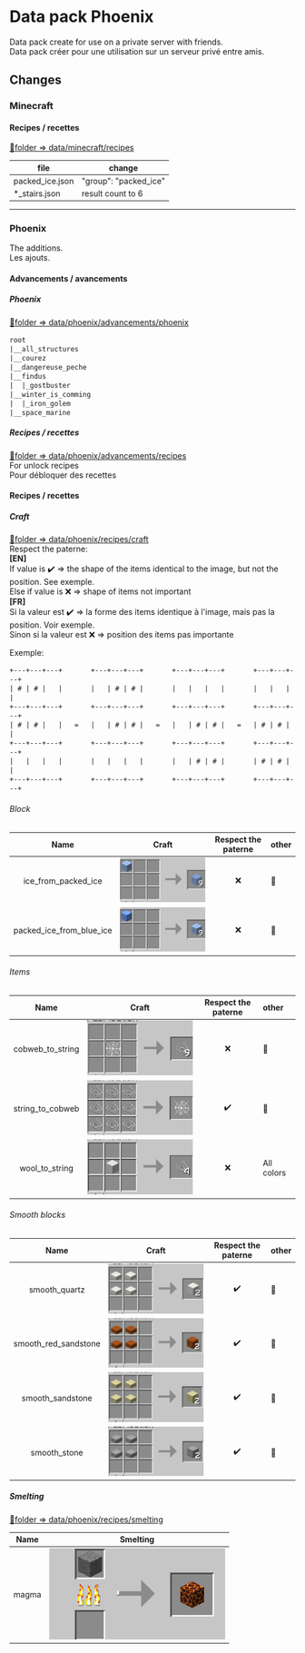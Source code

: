 # Data pack Phoenix
Data pack create for use on a private server with friends.  
Data pack créer pour une utilisation sur un serveur privé entre amis.

## Changes

### Minecraft
#### Recipes / recettes
[:open_file_folder:folder => data/minecraft/recipes](data/minecraft/recipes)  

| file | change |
|--|--|
|packed_ice.json | "group": "packed_ice"|
|*_stairs.json | result count to 6|

---
### Phoenix
The additions.   
Les ajouts.   
#### Advancements / avancements
##### Phoenix
[:open_file_folder:folder => data/phoenix/advancements/phoenix](data/phoenix/advancements/phoenix)
```
root
|__all_structures
|__courez
|__dangereuse_peche
|__findus
|  |_gostbuster
|__winter_is_comming
|  |_iron_golem
|__space_marine
```

##### Recipes / recettes
[:open_file_folder:folder => data/phoenix/advancements/recipes](data/phoenix/advancements/recipes)  
For unlock recipes   
Pour débloquer des recettes   

#### Recipes / recettes
##### Craft
[:open_file_folder:folder => data/phoenix/recipes/craft](data/phoenix/recipes/craft)  
Respect the paterne:  
**[EN]**  
If value is :heavy_check_mark: => the shape of the items identical to the image, but not the position. See exemple.  
Else if value is :x: => shape of items not important  
**[FR]**  
Si la valeur est :heavy_check_mark: => la forme des items identique à l'image, mais pas la position. Voir exemple.  
Sinon si la valeur est :x: => position des items pas importante

Exemple:
```
+---+---+---+       +---+---+---+       +---+---+---+       +---+---+---+
| # | # |   |       |   | # | # |       |   |   |   |       |   |   |   |
+---+---+---+       +---+---+---+       +---+---+---+       +---+---+---+
| # | # |   |   =   |   | # | # |   =   |   | # | # |   =   | # | # |   |
+---+---+---+       +---+---+---+       +---+---+---+       +---+---+---+
|   |   |   |       |   |   |   |       |   | # | # |       | # | # |   |
+---+---+---+       +---+---+---+       +---+---+---+       +---+---+---+
```

###### Block

| Name                     | Craft                                            | Respect the paterne | other |
|:------------------------:|:------------------------------------------------:|:-------------------:|:--|
| ice_from_packed_ice      | ![craft](img/craft/ice_from_packed_ice.png)      | :x:                 | :no_entry_sign:|
| packed_ice_from_blue_ice | ![craft](img/craft/packed_ice_from_blue_ice.png) | :x:                 | :no_entry_sign:|


###### Items

| Name             | Craft                                    | Respect the paterne | other |
|:----------------:|:----------------------------------------:|:-------------------:|:--|
| cobweb_to_string | ![craft](img/craft/cobweb_to_string.png) | :x:                 | :no_entry_sign:|
| string_to_cobweb | ![craft](img/craft/string_to_cobweb.png) | :heavy_check_mark:  | :no_entry_sign:|
| wool_to_string   | ![craft](img/craft/wool_to_string.png)   | :x:                 | All colors|


###### Smooth blocks

| Name                 | Craft                                        | Respect the paterne | other |
|:--------------------:|:--------------------------------------------:|:-------------------:|:--|
| smooth_quartz        | ![craft](img/craft/smooth_quartz.png)        | :heavy_check_mark:  | :no_entry_sign:|
| smooth_red_sandstone | ![craft](img/craft/smooth_red_sandstone.png) | :heavy_check_mark:  | :no_entry_sign:|
| smooth_sandstone     | ![craft](img/craft/smooth_sandstone.png)     | :heavy_check_mark:  | :no_entry_sign:|
| smooth_stone         | ![craft](img/craft/smooth_stone.png)         | :heavy_check_mark:  | :no_entry_sign:|

##### Smelting
[:open_file_folder:folder => data/phoenix/recipes/smelting](data/phoenix/recipes/smelting)

| Name  | Smelting                            |
|:-----:|:-----------------------------------:|
| magma | ![smelting](img/smelting/magma.png) |
